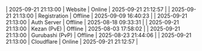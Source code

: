 | 2025-09-21 21:13:00 | Website | Online | 2025-09-21 21:12:57 |
| 2025-09-21 21:13:00 | Registration | Offline | 2025-09-09 16:40:23 |
| 2025-09-21 21:13:00 | Auth Server | Offline | 2025-08-18 09:33:31 |
| 2025-09-21 21:13:00 | Kezan (PvE) | Offline | 2025-08-03 17:58:02 |
| 2025-09-21 21:13:00 | Gurubashi (PvP) | Offline | 2025-08-23 21:44:06 |
| 2025-09-21 21:13:00 | Cloudflare | Online | 2025-09-21 21:12:57 |
